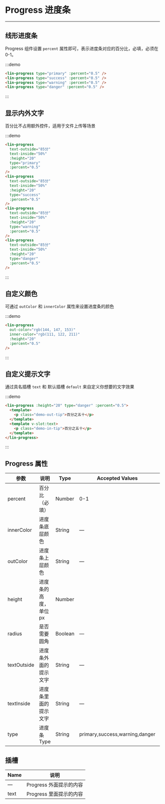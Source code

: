 <style lang="scss" scoped>
::v-deep .lin-progress {
  margin-bottom: 10px;
}
.demo-in-tip {
  color: #fff;
  font-size: 12px;
}
.demo-out-tip {
  color: #333;
  font-size: 12px;
  margin-left: 10px;
}
</style>

# Progress 进度条

---

## 线形进度条

Progress 组件设置 `percent` 属性即可，表示进度条对应的百分比，必填，必须在 0-1。

<div class='demo-block'>
<lin-progress type="primary" :percent="0.5"></lin-progress>
<lin-progress type="success" :percent="0.5"></lin-progress>
<lin-progress type="warning" :percent="0.5"></lin-progress>
<lin-progress type="danger" :percent="0.5"></lin-progress>
</div>

:::demo

```html
<lin-progress type="primary" :percent="0.5" />
<lin-progress type="success" :percent="0.5" />
<lin-progress type="warning" :percent="0.5" />
<lin-progress type="danger" :percent="0.5" />
```

:::

## 显示内外文字

百分比不占用额外控件，适用于文件上传等场景

<div class='demo-block'>
<lin-progress text-outside="85分" text-inside="50%" :height="20" type="primary" :percent="0.5"></lin-progress>
<lin-progress text-outside="85分" text-inside="50%" :height="20" type="success" :percent="0.5"></lin-progress>
<lin-progress text-outside="85分" text-inside="50%" :height="20" type="warning" :percent="0.5"></lin-progress>
<lin-progress text-outside="85分" text-inside="50%" :height="20" type="danger" :percent="0.5"></lin-progress>
</div>

:::demo

```html
<lin-progress
  text-outside="85分"
  text-inside="50%"
  :height="20"
  type="primary"
  :percent="0.5"
/>
<lin-progress
  text-outside="85分"
  text-inside="50%"
  :height="20"
  type="success"
  :percent="0.5"
/>
<lin-progress
  text-outside="85分"
  text-inside="50%"
  :height="20"
  type="warning"
  :percent="0.5"
/>
<lin-progress
  text-outside="85分"
  text-inside="50%"
  :height="20"
  type="danger"
  :percent="0.5"
/>
```

:::

## 自定义颜色

可通过 `outColor` 和 `innerColor` 属性来设置进度条的颜色

<div class='demo-block'>
<lin-progress
  out-color="rgb(144, 147, 153)"
  inner-color="rgb(111, 122, 211)"
  :height="20"
  :percent="0.5"
/>
</div>

:::demo

```html
<lin-progress
  out-color="rgb(144, 147, 153)"
  inner-color="rgb(111, 122, 211)"
  :height="20"
  :percent="0.5"
/>
```

:::

## 自定义提示文字

通过具名插槽 `text` 和 默认插槽 `default` 来自定义你想要的文字效果

<div class='demo-block'>
<lin-progress :height="20" type="danger" :percent="0.5">
        <template>
          <p class="demo-out-tip">百分之五十</p>
        </template>
        <template v-slot:text>
          <p class="demo-in-tip">百分之五十</p>
        </template>
      </lin-progress>
</div>

:::demo

```html
<lin-progress :height="20" type="danger" :percent="0.5">
  <template>
    <p class="demo-out-tip">百分之五十</p>
  </template>
  <template v-slot:text>
    <p class="demo-in-tip">百分之五十</p>
  </template>
</lin-progress>
```

:::

## Progress 属性

| 参数        | 说明                  | Type    | Accepted Values                | Default |
| ----------- | --------------------- | ------- | ------------------------------ | ------- |
| percent     | 百分比（必填）        | Number  | 0-1                            | 0       |
| innerColor  | 进度条底层颜色        | String  | —                              | —       |
| outColor    | 进度条上层颜色        | String  | —                              | —       |
| height      | 进度条的高度，单位 px | Number  |                                | 10      |
| radius      | 是否需要圆角          | Boolean | —                              | true    |
| textOutside | 进度条外面的提示文字  | String  | —                              | —       |
| textInside  | 进度条里面的提示文字  | String  | —                              | —       |
| type        | 进度条 Type           | String  | primary,success,warning,danger | primary |

## 插槽

| Name | 说明                    |
| ---- | ----------------------- |
| —    | Progress 外面提示的内容 |
| text | Progress 里面提示的内容 |
